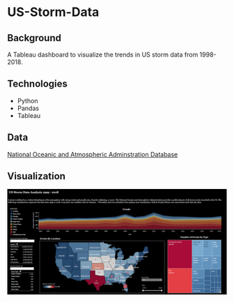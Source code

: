 # US-Storm-Data

## Background 
A Tableau dashboard to visualize the trends in US storm data from 1998-2018. 

## Technologies 

* Python
* Pandas
* Tableau

## Data

[National Oceanic and Atmospheric Adminstration Database](https://www1.ncdc.noaa.gov/pub/data/swdi/stormevents/csvfiles/)

## Visualization 

![Tableau Dashboard](https://github.com/mddesta/US-Storm-Data/blob/master/Image/Tableau%20Dashboard.PNG)

